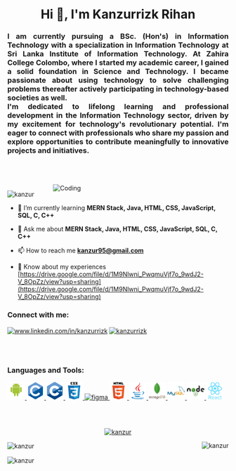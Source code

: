 
<h1 align="center">Hi 👋, I'm Kanzurrizk Rihan</h1>
<h3 align="justify">I am currently pursuing a BSc. (Hon's) in Information Technology with a specialization in Information Technology at Sri Lanka Institute of Information Technology. At Zahira College Colombo, where I started my academic career, I gained a solid foundation in Science and Technology. I became passionate about using technology to solve challenging problems thereafter actively participating in technology-based societies as well. <br/>I'm dedicated to lifelong learning and professional development in the Information Technology sector, driven by my excitement for technology's revolutionary potential. I'm eager to connect with professionals who share my passion and explore opportunities to contribute meaningfully to innovative projects and initiatives.</h3>

<br/><br/><br/>
<img align="right" alt="Coding" width="400" src="https://i.pinimg.com/originals/aa/59/d1/aa59d139b93dde70ff207187c9f1d8bd.gif">

<p align="left"> <img src="https://komarev.com/ghpvc/?username=kanzur&label=Profile%20views&color=0e75b6&style=flat" alt="kanzur" /> </p>


- 🌱 I’m currently learning **MERN Stack, Java, HTML, CSS, JavaScript, SQL, C, C++**

- 💬 Ask me about **MERN Stack, Java, HTML, CSS, JavaScript, SQL, C, C++**

- 📫 How to reach me **kanzur95@gmail.com**

- 📄 Know about my experiences [https://drive.google.com/file/d/1M9Nlwni_PwqmuVjf7o_9wdJ2-V_8OpZz/view?usp=sharing](https://drive.google.com/file/d/1M9Nlwni_PwqmuVjf7o_9wdJ2-V_8OpZz/view?usp=sharing)

<h3 align="left">Connect with me:</h3>
<p align="left">
<a href="https://linkedin.com/in/kanzurrizk" target="blank"><img align="center" src="https://raw.githubusercontent.com/rahuldkjain/github-profile-readme-generator/master/src/images/icons/Social/linked-in-alt.svg" alt="www.linkedin.com/in/kanzurrizk" height="30" width="40" /></a>
<a href="https://instagram.com/kanzurrizk" target="blank"><img align="center" src="https://raw.githubusercontent.com/rahuldkjain/github-profile-readme-generator/master/src/images/icons/Social/instagram.svg" alt="kanzurrizk" height="30" width="40" /></a>
</p>
<br/><br/>
<h3 align="left">Languages and Tools:</h3>
<p align="left"> <a href="https://developer.android.com" target="_blank" rel="noreferrer"> <img src="https://raw.githubusercontent.com/devicons/devicon/master/icons/android/android-original-wordmark.svg" alt="android" width="40" height="40"/> </a> <a href="https://www.cprogramming.com/" target="_blank" rel="noreferrer"> <img src="https://raw.githubusercontent.com/devicons/devicon/master/icons/c/c-original.svg" alt="c" width="40" height="40"/> </a> <a href="https://www.w3schools.com/cpp/" target="_blank" rel="noreferrer"> <img src="https://raw.githubusercontent.com/devicons/devicon/master/icons/cplusplus/cplusplus-original.svg" alt="cplusplus" width="40" height="40"/> </a> <a href="https://www.w3schools.com/css/" target="_blank" rel="noreferrer"> <img src="https://raw.githubusercontent.com/devicons/devicon/master/icons/css3/css3-original-wordmark.svg" alt="css3" width="40" height="40"/> </a> <a href="https://www.figma.com/" target="_blank" rel="noreferrer"> <img src="https://www.vectorlogo.zone/logos/figma/figma-icon.svg" alt="figma" width="40" height="40"/> </a> <a href="https://www.w3.org/html/" target="_blank" rel="noreferrer"> <img src="https://raw.githubusercontent.com/devicons/devicon/master/icons/html5/html5-original-wordmark.svg" alt="html5" width="40" height="40"/> </a> <a href="https://www.java.com" target="_blank" rel="noreferrer"> <img src="https://raw.githubusercontent.com/devicons/devicon/master/icons/java/java-original.svg" alt="java" width="40" height="40"/> </a> <a href="https://www.mongodb.com/" target="_blank" rel="noreferrer"> <img src="https://raw.githubusercontent.com/devicons/devicon/master/icons/mongodb/mongodb-original-wordmark.svg" alt="mongodb" width="40" height="40"/> </a> <a href="https://www.mysql.com/" target="_blank" rel="noreferrer"> <img src="https://raw.githubusercontent.com/devicons/devicon/master/icons/mysql/mysql-original-wordmark.svg" alt="mysql" width="40" height="40"/> </a> <a href="https://nodejs.org" target="_blank" rel="noreferrer"> <img src="https://raw.githubusercontent.com/devicons/devicon/master/icons/nodejs/nodejs-original-wordmark.svg" alt="nodejs" width="40" height="40"/> </a> <a href="https://reactjs.org/" target="_blank" rel="noreferrer"> <img src="https://raw.githubusercontent.com/devicons/devicon/master/icons/react/react-original-wordmark.svg" alt="react" width="40" height="40"/> </a> </p>

<br/><br/>
<p align="center"> <a href="https://github.com/ryo-ma/github-profile-trophy"><img src="https://github-profile-trophy.vercel.app/?username=kanzur" alt="kanzur" /></a> </p>

<p><img align="right" src="https://github-readme-stats.vercel.app/api/top-langs?username=kanzur&show_icons=true&locale=en&layout=compact" alt="kanzur" /></p>

<p><img align="center" src="https://github-readme-stats.vercel.app/api?username=kanzur&show_icons=true&locale=en" alt="kanzur" /></p>

<p><img align="center" src="https://github-readme-streak-stats.herokuapp.com/?user=kanzur&" alt="kanzur" /></p>
